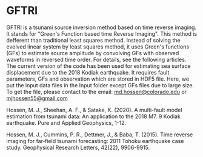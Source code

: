 # GFTRI
GFTRI is a tsunami source inversion method based on time reverse imaging. It stands for "Green's Function based time Reverse Imaging". This method is defferent than traditional least squares method. Instead of solving the evolved linear system by least squares method, it uses Green's functions (GFs) to estimate source amplitude by convolving GFs with observed waveforms in reversed time order.  For details, see the following articles. The current version of the code has been used for estimating sea surface displacement due to the 2018 Kodiak earthquake. It requires fault parameters, GFs and observation which are stored in HDF5 file. Here, we put the input data files in the Input folder except GFs files due to large size. To get the file, please contact to the email: md.hossen@colorado.edu or mjhossen55@gmail.com


Hossen, M. J., Sheehan, A. F., & Satake, K. (2020). A multi-fault model estimation from tsunami data: An application to the 2018 M7. 9 Kodiak earthquake. Pure and Applied Geophysics, 1-12.

Hossen, M. J., Cummins, P. R., Dettmer, J., & Baba, T. (2015). Time reverse imaging for far‐field tsunami forecasting: 2011 Tohoku earthquake case study. Geophysical Research Letters, 42(22), 9906-9915.
